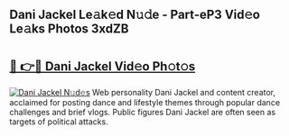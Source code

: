 ## Dani Jackel Le𝚊k𝚎d N𝚞𝚍e - Part-eP3 Vid𝚎o Le𝚊ks Photos 3xdZB

# <h2><a href="http://fbf0nhd.evod.top/?m=Dani+Jackel">🔗 👉🔴 Dani Jackel Vid𝚎o Ph𝚘t𝚘s</a></h2>

[![Dani Jackel N𝚞d𝚎s](https://i.imgur.com/8V9OHl7.gif)](http://fbf0nhd.evod.top/?m=Dani+Jackel)
Web personality Dani Jackel and content creator, acclaimed for posting dance and lifestyle themes through popular dance challenges and brief vlogs. Public figures Dani Jackel are often seen as targets of political attacks. 
